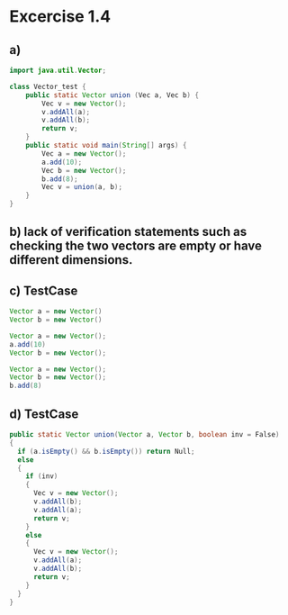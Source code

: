 # Excercise 1.4 #

## a) 
```Java
import java.util.Vector;

class Vector_test {
    public static Vector union (Vec a, Vec b) {
        Vec v = new Vector();
        v.addAll(a);
        v.addAll(b);
        return v;
    }
    public static void main(String[] args) {
        Vec a = new Vector();
        a.add(10);
        Vec b = new Vector();
        b.add(8);
        Vec v = union(a, b);
    }
}
```

## b) lack of verification statements such as checking the two vectors are empty or have different dimensions.

## c) TestCase
```Java
Vector a = new Vector()
Vector b = new Vector()
```
```Java
Vector a = new Vector();
a.add(10)
Vector b = new Vector();
```
```Java
Vector a = new Vector();
Vector b = new Vector();
b.add(8)
```

## d) TestCase
```Java
public static Vector union(Vector a, Vector b, boolean inv = False)
{
  if (a.isEmpty() && b.isEmpty()) return Null;
  else
  {
    if (inv)
    {
      Vec v = new Vector();
      v.addAll(b);
      v.addAll(a);
      return v;
    }
    else
    {
      Vec v = new Vector();
      v.addAll(a);
      v.addAll(b);
      return v;
    }
  }
}
```
        
